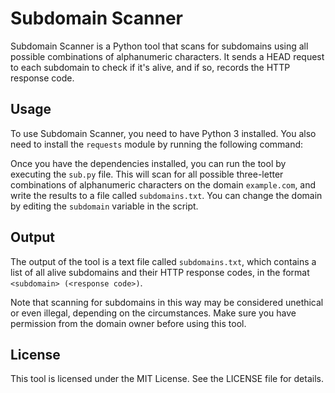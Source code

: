 # Subdomain Scanner

Subdomain Scanner is a Python tool that scans for subdomains using all possible combinations of alphanumeric characters. It sends a HEAD request to each subdomain to check if it's alive, and if so, records the HTTP response code.

## Usage

To use Subdomain Scanner, you need to have Python 3 installed. You also need to install the `requests` module by running the following command:



Once you have the dependencies installed, you can run the tool by executing the `sub.py` file. This will scan for all possible three-letter combinations of alphanumeric characters on the domain `example.com`, and write the results to a file called `subdomains.txt`. You can change the domain by editing the `subdomain` variable in the script.

## Output

The output of the tool is a text file called `subdomains.txt`, which contains a list of all alive subdomains and their HTTP response codes, in the format `<subdomain> (<response code>)`.

Note that scanning for subdomains in this way may be considered unethical or even illegal, depending on the circumstances. Make sure you have permission from the domain owner before using this tool.

## License

This tool is licensed under the MIT License. See the LICENSE file for details.
